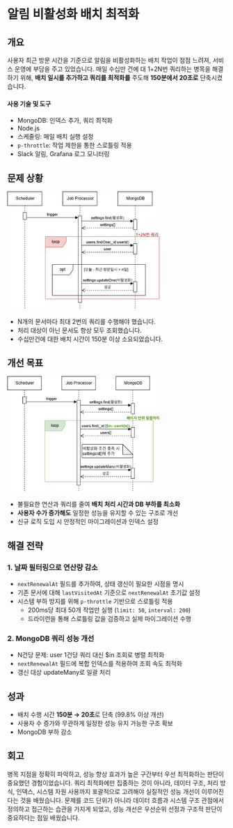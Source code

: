 # 알림 비활성화 배치 최적화

## 개요

사용자 최근 방문 시간을 기준으로 알림을 비활성화하는 배치 작업이 점점 느려져, 서비스 운영에 부담을 주고 있었습니다. 매일 수십만 건에 대 1+2N번 쿼리하는 병목을 해결하기 위해, **배치 일시를 추가하고 쿼리를 최적화를** 주도해 **150분에서 20초로** 단축시켰습니다.

#### 사용 기술 및 도구

- MongoDB: 인덱스 추가, 쿼리 최적화
- Node.js
- 스케줄링: 매일 배치 실행 설정
- `p-throttle`: 작업 제한을 통한 스로틀링 적용
- Slack 알림, Grafana 로그 모니터링

## 문제 상황

<img src="image/batch-optimization/opti_before.png" alt="테스트 데이터" width="350" >

- N개의 문서마다 최대 2번의 쿼리를 수행해야 했습니다.
- 처리 대상이 아닌 문서도 항상 모두 조회했습니다.
- 수십만건에 대한 배치 시간이 150분 이상 소요되었습니다.

## 개선 목표

<img src="image/batch-optimization/opti_after.png" alt="테스트 데이터" width="350" >

- 불필요한 연산과 쿼리를 줄여 **배치 처리 시간과 DB 부하를 최소화**
- **사용자 수가 증가해도** 일정한 성능을 유지할 수 있는 구조로 개선
- 신규 로직 도입 시 안정적인 마이그레이션과 인덱스 설정

## 해결 전략

### 1. 날짜 필터링으로 연산량 감소

- `nextRenewalAt` 필드를 추가하여, 상태 갱신이 필요한 시점을 명시
- 기존 문서에 대해 `lastVisitedAt` 기준으로 `nextRenewalAt` 초기값 설정
- 시스템 부하 방지를 위해 `p-throttle` 기반으로 스로틀링 적용
  - 200ms당 최대 50개 작업만 실행 (`limit: 50`, `interval: 200`)
  - 드라이런을 통해 스로틀링 값을 검증하고 실제 마이그레이션 수행

### 2. MongoDB 쿼리 성능 개선

- N건당 문제: user 1건당 쿼리 대신 $in 조회로 병렬 최적화
- `nextRenewalAt` 필드에 복합 인덱스를 적용하여 조회 속도 최적화
- 갱신 대상 updateMany로 일괄 처리

## 성과

- 배치 수행 시간 **150분 → 20초**로 단축 (99.8% 이상 개선)
- 사용자 수 증가와 무관하게 일정한 성능 유지 가능한 구조 확보
- MongoDB 부하 감소

## 회고

병목 지점을 정확히 파악하고, 성능 향상 효과가 높은 구간부터 우선 최적화하는 판단이 중요했던 경험이었습니다. 쿼리 최적화에만 집중하는 것이 아니라, 데이터 구조, 처리 방식, 인덱스, 시스템 자원 사용까지 포괄적으로 고려해야 실질적인 성능 개선이 이루어진다는 것을 배웠습니다. 문제를 코드 단위가 아니라 데이터 흐름과 시스템 구조 관점에서 정의하고 접근하는 습관을 가지게 되었고, 성능 개선은 우선순위 선정과 구조적 판단이 중요하다는 점일 배웠습니다.
